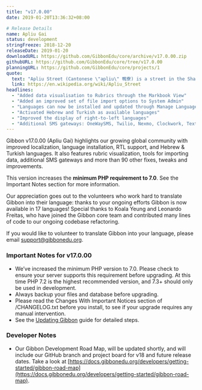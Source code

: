 ```yaml
---
title: "v17.0.00"
date: 2019-01-20T13:36:32+08:00

# Release Details
name: Apliu Gai
status: development
stringFreeze: 2018-12-20
releaseDate: 2019-01-20
downloadURL: https://github.com/GibbonEdu/core/archive/v17.0.00.zip
githubURL: https://github.com/GibbonEdu/core/tree/v17.0.00
planningURL: https://github.com/GibbonEdu/core/projects/1
quote:
  text: "Apliu Street (Cantonese \"apliu\" 鴨寮) is a street in the Sham Shui Po area of New Kowloon, Hong Kong.  Apliu Street has a huge flea market containing electronics, electrical components, and related items. A shopper can find both new and used merchandise in the area. Apliu Street is well known for geek shopping"
  link: https://en.wikipedia.org/wiki/Apliu_Street
headlines:
  - "Added data visualisation to Rubrics through the Markbook View"
  - "Added an improved set of file import options to System Admin"
  - "Languages can now be installed and updated through Manage Languages in System Admin"
  - "Activated Hebrew and Turkish as available languages"
  - "Improved the display of right-to-left languages"
  - "Additional SMS gateways: OneWaySMS, Twilio, Nexmo, Clockwork, TextLocal, Mail to SMS"
---
```


Gibbon v17.0.00 (Apliu Gai) highlights our growing global community with improved localization, language installation, RTL support, and Hebrew & Turkish languages. It also features rubric visualization, tools for importing data, additional SMS gateways and more than 90 other fixes, tweaks and improvements.

This version increases the **minimum PHP requirement to 7.0**. See the Important Notes section for more information.

Our appreciation goes out to the volunteers who work hard to translate Gibbon into their language: thanks to your ongoing efforts Gibbon is now available in 17 languages! Special thanks to Koala Yeung and Leonardo Freitas, who have joined the Gibbon core team and contributed many lines of code to our ongoing codebase refactoring.

If you would like to volunteer to translate Gibbon into your language, please email [support@gibbonedu.org](mailto:support@gibbonedu.org).

### Important Notes for v17.0.00

- We’ve increased the minimum PHP version to 7.0. Please check to ensure your server supports this requirement before upgrading.  At this time PHP 7.2 is the highest recommended version, and 7.3+ should only be used in development.
- Always backup your files and database before upgrading.
- Please read the Changes With Important Notices section of /CHANGELOG.txt before you install, to see if your upgrade requires any manual intervention.
- See the [Updating Gibbon](https://docs.gibbonedu.org/administrators/getting-started/updating-gibbon/) guide for detailed steps.

### Developer Notes

- Our Gibbon Development Road Map, will be updated shortly, and will include our GitHub branch and project board for v18 and future release dates. Take a look at [https://docs.gibbonedu.org/developers/getting-started/gibbon-road-map](https://docs.gibbonedu.org/developers/getting-started/gibbon-road-map).
